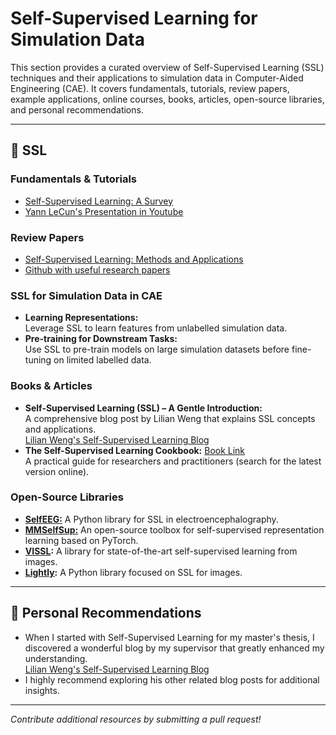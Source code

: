 # Self-Supervised Learning for Simulation Data

This section provides a curated overview of Self-Supervised Learning (SSL) techniques and their applications to simulation data in Computer-Aided Engineering (CAE). It covers fundamentals, tutorials, review papers, example applications, online courses, books, articles, open-source libraries, and personal recommendations.

---

## 📌 SSL

### Fundamentals & Tutorials

- [Self-Supervised Learning: A Survey](https://arxiv.org/pdf/2301.05712)
- [Yann LeCun's Presentation in Youtube](https://www.youtube.com/results?search_query=Yann+LeCun+on+Self-Supervised+Learning)

### Review Papers

- [Self-Supervised Learning: Methods and Applications](https://arxiv.org/abs/2103.00111)
- [Github with useful research papers](https://github.com/guijiejie/SSL)


### SSL for Simulation Data in CAE

- **Learning Representations:**  
  Leverage SSL to learn features from unlabelled simulation data.
- **Pre-training for Downstream Tasks:**  
  Use SSL to pre-train models on large simulation datasets before fine-tuning on limited labelled data.


### Books & Articles

- **Self-Supervised Learning (SSL) – A Gentle Introduction:**  
  A comprehensive blog post by Lilian Weng that explains SSL concepts and applications.  
  [Lilian Weng's Self-Supervised Learning Blog](https://lilianweng.github.io/posts/2019-11-10-self-supervised/)
- **The Self-Supervised Learning Cookbook:** [Book Link](https://arxiv.org/pdf/2304.12210)  
  A practical guide for researchers and practitioners (search for the latest version online).


### Open-Source Libraries

- [**SelfEEG:**](https://github.com/MedMaxLab/selfEEG) A Python library for SSL in electroencephalography.
- [**MMSelfSup:**](https://github.com/open-mmlab/mmselfsup) An open-source toolbox for self-supervised representation learning based on PyTorch.
- **[VISSL](https://github.com/facebookresearch/vissl):** A library for state-of-the-art self-supervised learning from images.
- **[Lightly](https://github.com/lightly-ai/lightly):** A Python library focused on SSL for images.

---

## 📌 Personal Recommendations

- When I started with Self-Supervised Learning for my master's thesis, I discovered a wonderful blog by my supervisor that greatly enhanced my understanding.  
  [Lilian Weng's Self-Supervised Learning Blog](https://lilianweng.github.io/posts/2019-11-10-self-supervised/)  
- I highly recommend exploring his other related blog posts for additional insights.

---

*Contribute additional resources by submitting a pull request!*
